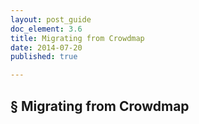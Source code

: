 ```yaml
---
layout: post_guide
doc_element: 3.6
title: Migrating from Crowdmap
date: 2014-07-20
published: true

---
```


## &sect; Migrating from Crowdmap

